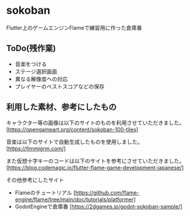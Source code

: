 # sokoban

Flutter上のゲームエンジンFlameで練習用に作った倉庫番

## ToDo(残作業)

- 音楽をつける
- ステージ選択画面
- 異なる解像度への対応
- プレイヤーのベストスコアなどの保存

## 利用した素材、参考にしたもの

キャラクター等の画像は以下のサイトのものを利用させていただきました。
[https://opengameart.org/content/sokoban-100-tiles]

音楽は以下のサイトで自動生成したものを使用しました。
[https://fimmigrm.com/]

また仮想十字キーのコードは以下のサイトを参考にさせていただきました。
[https://blog.codemagic.io/flutter-flame-game-development-japanese/]

その他参考にしたサイト

- Flameのチュートリアル [https://github.com/flame-engine/flame/tree/main/doc/tutorials/platformer]
- GodotEngineで倉庫番 [https://2dgames.jp/godot-sokoban-sample/]
